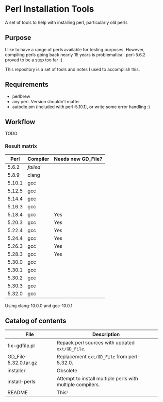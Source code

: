 # Perl Installation Tools

A set of tools to help with installing perl, particularly old perls

## Purpose

I like to have a range of perls available for testing
purposes. However, compiling perls going back nearly 15 years is
problematical. perl-5.6.2 proved to be a step too far :(

This repository is a set of tools and notes I used to accomplish this.

## Requirements

* perlbrew
* any perl. Version shouldn't matter
* autodie.pm (included with perl-5.10.1), or write some error handling :)

## Workflow

TODO

### Result matrix

Perl | Compiler | Needs new GD_File?
-|-|-
5.6.2  | _failed_ |
5.8.9  | clang |
5.10.1 | gcc |
5.12.5 | gcc |
5.14.4 | gcc |
5.16.3 | gcc |
5.18.4 | gcc | Yes
5.20.3 | gcc | Yes
5.22.4 | gcc | Yes
5.24.4 | gcc | Yes
5.26.3 | gcc | Yes
5.28.3 | gcc | Yes
5.30.0 | gcc |
5.30.1 | gcc |
5.30.2 | gcc |
5.30.3 | gcc |
5.32.0 | gcc |

Using clang-10.0.0 and gcc-10.0.1

## Catalog of contents

File | Description
-|-
fix-gdfile.pl | Repack perl sources with updated ```ext/GD_File```.
GD_File-5.32.0.tar.gz | Replacement ```ext/GD_File``` from perl-5.32.0.
installer | Obsolete
install-perls | Attempt to install multiple perls with multiple compilers.
README | This!
